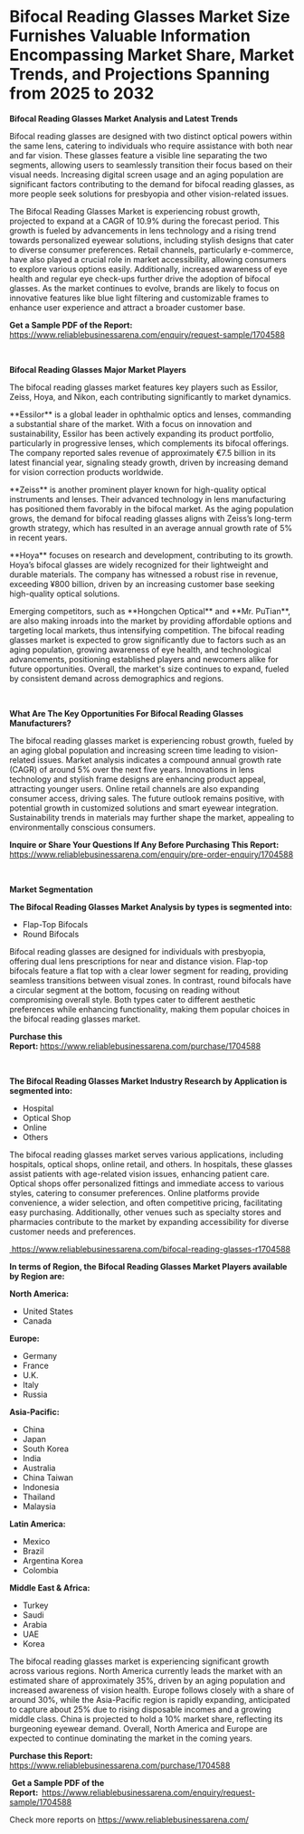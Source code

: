 <p><h1>Bifocal Reading Glasses Market Size Furnishes Valuable Information Encompassing Market Share, Market Trends, and Projections Spanning from 2025 to 2032</h1></p><p><strong>Bifocal Reading Glasses Market Analysis and Latest Trends</strong></p>
<p><p>Bifocal reading glasses are designed with two distinct optical powers within the same lens, catering to individuals who require assistance with both near and far vision. These glasses feature a visible line separating the two segments, allowing users to seamlessly transition their focus based on their visual needs. Increasing digital screen usage and an aging population are significant factors contributing to the demand for bifocal reading glasses, as more people seek solutions for presbyopia and other vision-related issues.</p><p>The Bifocal Reading Glasses Market is experiencing robust growth, projected to expand at a CAGR of 10.9% during the forecast period. This growth is fueled by advancements in lens technology and a rising trend towards personalized eyewear solutions, including stylish designs that cater to diverse consumer preferences. Retail channels, particularly e-commerce, have also played a crucial role in market accessibility, allowing consumers to explore various options easily. Additionally, increased awareness of eye health and regular eye check-ups further drive the adoption of bifocal glasses. As the market continues to evolve, brands are likely to focus on innovative features like blue light filtering and customizable frames to enhance user experience and attract a broader customer base.</p></p>
<p><strong>Get a Sample PDF of the Report:&nbsp;</strong> <a href="https://www.reliablebusinessarena.com/enquiry/request-sample/1704588?utm_campaign=2383&utm_medium=2&utm_source=Github&utm_content=ia&utm_term=27032025&utm_id=bifocal-reading-glasses">https://www.reliablebusinessarena.com/enquiry/request-sample/1704588</a></p>
<p>&nbsp;</p>
<p><strong>Bifocal Reading Glasses Major Market Players</strong></p>
<p><p>The bifocal reading glasses market features key players such as Essilor, Zeiss, Hoya, and Nikon, each contributing significantly to market dynamics. </p><p>**Essilor** is a global leader in ophthalmic optics and lenses, commanding a substantial share of the market. With a focus on innovation and sustainability, Essilor has been actively expanding its product portfolio, particularly in progressive lenses, which complements its bifocal offerings. The company reported sales revenue of approximately €7.5 billion in its latest financial year, signaling steady growth, driven by increasing demand for vision correction products worldwide.</p><p>**Zeiss** is another prominent player known for high-quality optical instruments and lenses. Their advanced technology in lens manufacturing has positioned them favorably in the bifocal market. As the aging population grows, the demand for bifocal reading glasses aligns with Zeiss’s long-term growth strategy, which has resulted in an average annual growth rate of 5% in recent years. </p><p>**Hoya** focuses on research and development, contributing to its growth. Hoya’s bifocal glasses are widely recognized for their lightweight and durable materials. The company has witnessed a robust rise in revenue, exceeding ¥800 billion, driven by an increasing customer base seeking high-quality optical solutions.</p><p>Emerging competitors, such as **Hongchen Optical** and **Mr. PuTian**, are also making inroads into the market by providing affordable options and targeting local markets, thus intensifying competition. The bifocal reading glasses market is expected to grow significantly due to factors such as an aging population, growing awareness of eye health, and technological advancements, positioning established players and newcomers alike for future opportunities. Overall, the market's size continues to expand, fueled by consistent demand across demographics and regions.</p></p>
<p>&nbsp;</p>
<p><strong>What Are The Key Opportunities For Bifocal Reading Glasses Manufacturers?</strong></p>
<p><p>The bifocal reading glasses market is experiencing robust growth, fueled by an aging global population and increasing screen time leading to vision-related issues. Market analysis indicates a compound annual growth rate (CAGR) of around 5% over the next five years. Innovations in lens technology and stylish frame designs are enhancing product appeal, attracting younger users. Online retail channels are also expanding consumer access, driving sales. The future outlook remains positive, with potential growth in customized solutions and smart eyewear integration. Sustainability trends in materials may further shape the market, appealing to environmentally conscious consumers.</p></p>
<p><strong>Inquire or Share Your Questions If Any Before Purchasing This Report:</strong> <a href="https://www.reliablebusinessarena.com/enquiry/pre-order-enquiry/1704588?utm_campaign=2383&utm_medium=2&utm_source=Github&utm_content=ia&utm_term=27032025&utm_id=bifocal-reading-glasses">https://www.reliablebusinessarena.com/enquiry/pre-order-enquiry/1704588</a></p>
<p>&nbsp;</p>
<p><strong>Market Segmentation</strong></p>
<p><strong>The Bifocal Reading Glasses Market Analysis by types is segmented into:</strong></p>
<p><ul><li>Flap-Top Bifocals</li><li>Round Bifocals</li></ul></p>
<p><p>Bifocal reading glasses are designed for individuals with presbyopia, offering dual lens prescriptions for near and distance vision. Flap-top bifocals feature a flat top with a clear lower segment for reading, providing seamless transitions between visual zones. In contrast, round bifocals have a circular segment at the bottom, focusing on reading without compromising overall style. Both types cater to different aesthetic preferences while enhancing functionality, making them popular choices in the bifocal reading glasses market.</p></p>
<p><strong>Purchase this Report:&nbsp;</strong><a href="https://www.reliablebusinessarena.com/purchase/1704588?utm_campaign=2383&utm_medium=2&utm_source=Github&utm_content=ia&utm_term=27032025&utm_id=bifocal-reading-glasses">https://www.reliablebusinessarena.com/purchase/1704588</a></p>
<p>&nbsp;</p>
<p><strong>The Bifocal Reading Glasses Market Industry Research by Application is segmented into:</strong></p>
<p><ul><li>Hospital</li><li>Optical Shop</li><li>Online</li><li>Others</li></ul></p>
<p><p>The bifocal reading glasses market serves various applications, including hospitals, optical shops, online retail, and others. In hospitals, these glasses assist patients with age-related vision issues, enhancing patient care. Optical shops offer personalized fittings and immediate access to various styles, catering to consumer preferences. Online platforms provide convenience, a wider selection, and often competitive pricing, facilitating easy purchasing. Additionally, other venues such as specialty stores and pharmacies contribute to the market by expanding accessibility for diverse customer needs and preferences.</p></p>
<p><a href="https://www.reliablebusinessarena.com/bifocal-reading-glasses-r1704588?utm_campaign=2383&utm_medium=2&utm_source=Github&utm_content=ia&utm_term=27032025&utm_id=bifocal-reading-glasses">&nbsp;https://www.reliablebusinessarena.com/bifocal-reading-glasses-r1704588</a></p>
<p><strong>In terms of Region, the Bifocal Reading Glasses Market Players available by Region are:</strong></p>
<p>
    <p> <strong> North America: </strong>
        <ul>
            <li>United States</li>
            <li>Canada</li>
        </ul>
        </p> 
    <p> <strong> Europe: </strong>
        <ul>
            <li>Germany</li>
            <li>France</li>
            <li>U.K.</li>
            <li>Italy</li>
            <li>Russia</li>
        </ul>
        </p> 
    <p> <strong> Asia-Pacific: </strong>
        <ul>
            <li>China</li>
            <li>Japan</li>
            <li>South Korea</li>
            <li>India</li>
            <li>Australia</li>
            <li>China Taiwan</li>
            <li>Indonesia</li>
            <li>Thailand</li>
            <li>Malaysia</li>
        </ul>
        </p> 
    <p> <strong> Latin America: </strong>
        <ul>
            <li>Mexico</li>
            <li>Brazil</li>
            <li>Argentina Korea</li>
            <li>Colombia</li>
        </ul>
        </p> 
    <p> <strong> Middle East & Africa: </strong>
        <ul>
            <li>Turkey</li>
            <li>Saudi</li>
            <li>Arabia</li>
            <li>UAE</li>
            <li>Korea</li>
        </ul>
    </p>
    </p>
<p><p>The bifocal reading glasses market is experiencing significant growth across various regions. North America currently leads the market with an estimated share of approximately 35%, driven by an aging population and increased awareness of vision health. Europe follows closely with a share of around 30%, while the Asia-Pacific region is rapidly expanding, anticipated to capture about 25% due to rising disposable incomes and a growing middle class. China is projected to hold a 10% market share, reflecting its burgeoning eyewear demand. Overall, North America and Europe are expected to continue dominating the market in the coming years.</p></p>
<p><strong>Purchase this Report: </strong><a href="https://www.reliablebusinessarena.com/purchase/1704588?utm_campaign=2383&utm_medium=2&utm_source=Github&utm_content=ia&utm_term=27032025&utm_id=bifocal-reading-glasses">https://www.reliablebusinessarena.com/purchase/1704588</a></p>
<p>&nbsp;<strong>Get a Sample PDF of the Report:&nbsp;&nbsp;</strong><a href="https://www.reliablebusinessarena.com/enquiry/request-sample/1704588?utm_campaign=2383&utm_medium=2&utm_source=Github&utm_content=ia&utm_term=27032025&utm_id=bifocal-reading-glasses">https://www.reliablebusinessarena.com/enquiry/request-sample/1704588</a></p>
<p><strong></strong></p>
<p>Check more reports on <a href="https://www.reliablebusinessarena.com/?utm_campaign=2383&utm_medium=2&utm_source=Github&utm_content=ia&utm_term=27032025&utm_id=bifocal-reading-glasses">https://www.reliablebusinessarena.com/</a></p>